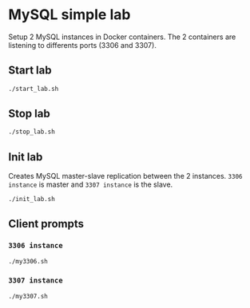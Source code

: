 # MySQL simple lab

Setup 2 MySQL instances in Docker containers.
The 2 containers are listening to differents ports (3306 and 3307).

## Start lab

```bash
./start_lab.sh
```

## Stop lab

```bash
./stop_lab.sh
```

## Init lab

Creates MySQL master-slave replication between the 2 instances.
`3306 instance` is master and `3307 instance` is the slave.


```bash
./init_lab.sh
```

## Client prompts

### `3306 instance`

```bash
./my3306.sh
```

### `3307 instance`

```bash
./my3307.sh
```

